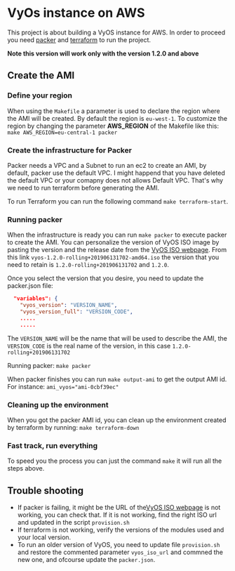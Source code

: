 # VyOs instance on AWS
This project is about building a VyOS instance for AWS. In order to proceed you need [packer](https://www.packer.io/downloads.html) and [terraform](https://www.terraform.io/downloads.html) to run the project.

**Note this version will work only with the version 1.2.0 and above**

## Create the AMI
### Define your region
When using the `Makefile` a parameter is used to declare the region where the AMI will be created. By default the region is `eu-west-1`. To customize the region by changing the parameter **AWS_REGION** of the Makefile like this:
`make AWS_REGION=eu-central-1 packer`

### Create the infrastructure for Packer
Packer needs a VPC and a Subnet to run an ec2 to create an AMI, by default, packer use the default VPC. I might happend that you have deleted the default VPC or your comapny does not allows Default VPC. That's why we need to run terraform before generating the AMI.

To run Terraform you can run the following command `make terraform-start`.

### Running packer
When the infrastructure is ready you can run `make packer` to execute packer to create the AMI.
You can personalize the version of VyOS ISO image by pasting the version and the release date from the [VyOS ISO webpage](https://downloads.vyos.io/?dir=rolling/current/amd64). From this link `vyos-1.2.0-rolling+201906131702-amd64.iso` the version that you need to retain is `1.2.0-rolling+201906131702` and `1.2.0`.

Once you select the version that you desire, you need to update the packer.json file:
```json
  "variables": {
    "vyos_version": "VERSION_NAME",
    "vyos_version_full": "VERSION_CODE",
    .....
    .....
```

The `VERSION_NAME` will be the name that will be used to describe the AMI, the `VERSION_CODE` is the real name of the version, in this case `1.2.0-rolling+201906131702`

Running packer: `make packer`

When packer finishes you can run `make output-ami` to get the output AMI id. For instance: `ami_vyos="ami-0cbf39ec"`

### Cleaning up the environment
When you got the packer AMI id, you can clean up the environment created by terraform by running: `make terraform-down`

### Fast track, run everything
To speed you the process you can just the command `make` it will run all the steps above.

## Trouble shooting
* If packer is failing, it might be the URL of the[VyOS ISO webpage](https://downloads.vyos.io/?dir=rolling/current/amd64) is not working, you can check that. If it is not working, find the right ISO url and updated in the script `provision.sh`
* If terraform is not working, verify the versions of the modules used and your local version.
* To run an older version of VyOS, you need to update file `provision.sh` and restore the commented parameter `vyos_iso_url` and commned the new one, and ofcourse update the `packer.json`.